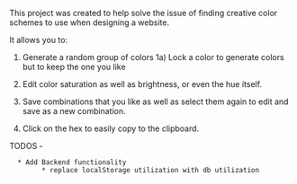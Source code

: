 This project was created to help solve the issue of finding creative color schemes to use when designing a website.

It allows you to:

1. Generate a random group of colors 1a) Lock a color to generate colors but to keep the one you like

2. Edit color saturation as well as brightness, or even the hue itself.

3. Save combinations that you like as well as select them again to edit and save as a new combination.

4. Click on the hex to easily copy to the clipboard.

TODOS -

      * Add Backend functionality
            * replace localStorage utilization with db utilization

